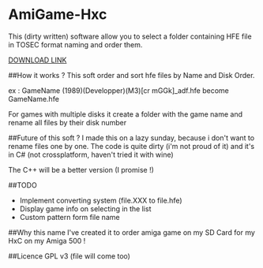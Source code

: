 # AmiGame-Hxc
This (dirty written) software allow you to select a folder containing HFE file in TOSEC format naming and order them.

[DOWNLOAD LINK](https://www.dropbox.com/s/y12jv1wnn5seywf/AmiGameHxc.7z?dl=0)

##How it works ?
This soft order and sort hfe files by Name and Disk Order.

ex : GameName (1989)(Developper)(M3)[cr mGGk]_adf.hfe become GameName.hfe

For games with multiple disks it create a folder with the game name and rename all files by their disk number

##Future of this soft ?
I made this on a lazy sunday, because i don't want to rename files one by one. The code is quite dirty (i'm not proud of it) and it's in C# (not crossplatform, haven't tried it with wine)

The C++ will be a better version (I promise !)

##TODO
* Implement converting system (file.XXX to file.hfe)
* Display game info on selecting in the list
* Custom pattern form file name

##Why this name
I've created it to order amiga game on my SD Card for my HxC on my Amiga 500 !

##Licence
GPL v3 (file will come too)
